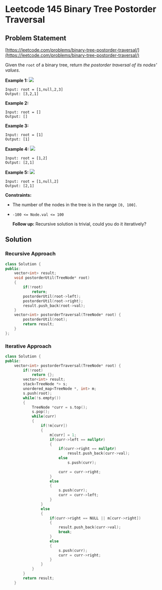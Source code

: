 # Leetcode 145 Binary Tree Postorder Traversal

## Problem Statement

[https://leetcode.com/problems/binary-tree-postorder-traversal/](https://leetcode.com/problems/binary-tree-postorder-traversal/)

Given the `root` of a binary tree, return _the postorder traversal of its nodes' values_.

**Example 1:** ![](https://assets.leetcode.com/uploads/2020/08/28/pre1.jpg)

```text
Input: root = [1,null,2,3]
Output: [3,2,1]
```

**Example 2:**

```text
Input: root = []
Output: []
```

**Example 3:**

```text
Input: root = [1]
Output: [1]
```

**Example 4:** ![](https://assets.leetcode.com/uploads/2020/08/28/pre3.jpg)

```text
Input: root = [1,2]
Output: [2,1]
```

**Example 5:** ![](https://assets.leetcode.com/uploads/2020/08/28/pre2.jpg)

```text
Input: root = [1,null,2]
Output: [2,1]
```

**Constraints:**

* The number of the nodes in the tree is in the range `[0, 100]`.
* `-100 <= Node.val <= 100`

  **Follow up:** Recursive solution is trivial, could you do it iteratively?

## Solution

### Recursive Approach

```cpp
class Solution {
public:
    vector<int> result;
    void postorderUtil(TreeNode* root)
    {
        if(!root)
            return;
        postorderUtil(root->left);
        postorderUtil(root->right);
        result.push_back(root->val);
    }
    vector<int> postorderTraversal(TreeNode* root) {
        postorderUtil(root);
        return result;
    }
};
```

### Iterative Approach

```cpp
class Solution {
public:
    vector<int> postorderTraversal(TreeNode* root) {
        if(!root)
            return {};
        vector<int> result;
        stack<TreeNode *> s;
        unordered_map<TreeNode *, int> m;
        s.push(root);
        while(!s.empty())
        {
            TreeNode *curr = s.top();
            s.pop();
            while(curr)
            {
                if(!m[curr])
                {
                    m[curr] = 1;
                    if(curr->left == nullptr)
                    {
                        if(curr->right == nullptr)
                            result.push_back(curr->val);
                        else
                            s.push(curr);
                        
                        curr = curr->right;
                    }
                    else
                    {
                        s.push(curr);
                        curr = curr->left;
                    }
                }
                else
                {
                    if(curr->right == NULL || m[curr->right])
                    {
                        result.push_back(curr->val);
                        break;
                    }
                    else
                    {
                        s.push(curr);
                        curr = curr->right;
                    }
                }
            }   
        }
        return result;
    }
```

